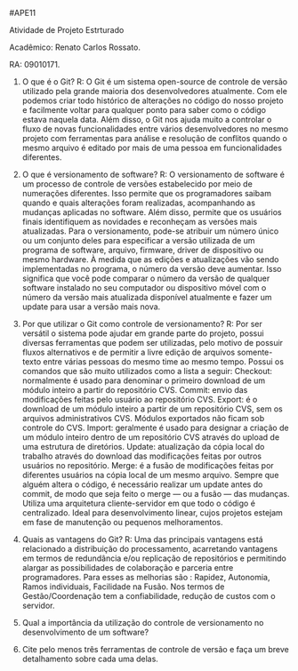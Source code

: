 #APE11

Atividade de Projeto Estrturado

Acadêmico: Renato Carlos Rossato.

RA: 09010171.

1. O que é o Git?
R: O Git é um sistema open-source de controle de versão utilizado pela grande maioria dos desenvolvedores atualmente. Com ele podemos criar todo histórico de alterações no código do nosso projeto e facilmente voltar para qualquer ponto para saber como o código estava naquela data.
Além disso, o Git nos ajuda muito a controlar o fluxo de novas funcionalidades entre vários desenvolvedores no mesmo projeto com ferramentas para análise e resolução de conflitos quando o mesmo arquivo é editado por mais de uma pessoa em funcionalidades diferentes. 


2. O que é versionamento de software?
R: O versionamento de software é um processo de controle de versões estabelecido por meio de numerações diferentes. Isso permite que os programadores saibam quando e quais alterações foram realizadas, acompanhando as mudanças aplicadas no software. Além disso, permite que os usuários finais identifiquem as novidades e reconheçam as versões mais atualizadas.
Para o versionamento, pode-se atribuir um número único ou um conjunto deles para especificar a versão utilizada de um programa de software, arquivo, firmware, driver de dispositivo ou mesmo hardware. À medida que as edições e atualizações vão sendo implementadas no programa, o número da versão deve aumentar.
Isso significa que você pode comparar o número da versão de qualquer software instalado no seu computador ou dispositivo móvel com o número da versão mais atualizada disponível atualmente e fazer um update para usar a versão mais nova.


3. Por que utilizar o Git como controle de versionamento?
R: Por ser versátil o sistema pode ajudar em grande parte do projeto, possui diversas ferramentas que podem ser utilizadas, pelo motivo de possuir fluxos alternativos e de permitir a livre edição de arquivos somente-texto entre várias pessoas do mesmo time ao mesmo tempo. Possui os comandos que são muito utilizados como a lista a seguir:
Checkout: normalmente é usado para denominar o primeiro download de um módulo inteiro a partir do repositório CVS. Commit: envio das modificações feitas pelo usuário ao repositório CVS. Export: é o download de um módulo inteiro a partir de um repositório CVS, sem os arquivos administrativos CVS. Módulos exportados não ficam sob controle do CVS. Import: geralmente é usado para designar a criação de um módulo inteiro dentro de um repositório CVS através do upload de uma estrutura de diretórios. Update: atualização da cópia local do trabalho através do download das modificações feitas por outros usuários no repositório. Merge: é a fusão de modificações feitas por diferentes usuários na cópia local de um mesmo arquivo. Sempre que alguém altera o código, é necessário realizar um update antes do commit, de modo que seja feito o merge — ou a fusão — das mudanças. Utiliza uma arquitetura cliente-servidor em que todo o código é centralizado. Ideal para desenvolvimento linear, cujos projetos estejam em fase de manutenção ou pequenos melhoramentos.


4. Quais as vantagens do Git?
R: Uma das principais vantagens está relacionado a distribuição do processamento, acarretando vantagens em termos de redundância e/ou replicação de repositórios e permitindo alargar as possibilidades de colaboração e parceria entre programadores. Para esses as melhorias são : Rapidez, Autonomia, Ramos individuais, Facilidade na Fusão. Nos termos de Gestão/Coordenação tem a confiabilidade, redução de custos com o servidor.

5. Qual a importância da utilização do controle de versionamento no desenvolvimento de um software?


6.  Cite pelo menos três ferramentas de controle de versão e faça um breve detalhamento sobre cada uma delas.


